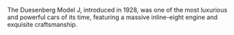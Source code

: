 The Duesenberg Model J, introduced in 1928, was one of the most luxurious and powerful cars of its time, featuring a massive inline-eight engine and exquisite craftsmanship.
